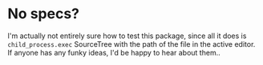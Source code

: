 # No specs?

I'm actually not entirely sure how to test this package, since all it does is `child_process.exec` SourceTree with the path of the file in the active editor.  If anyone has any funky ideas, I'd be happy to hear about them..
